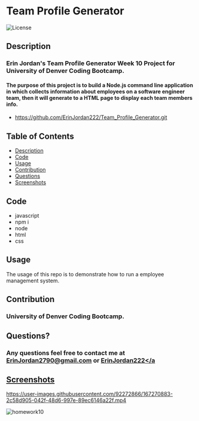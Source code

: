 # Team Profile Generator

 ![License](https://img.shields.io/badge/License-MIT-blue.svg)
 
## Description
### Erin Jordan's Team Profile Generator Week 10 Project for University of Denver Coding Bootcamp. 
#### The purpose of this project is to build a Node.js command line application in which collects information about employees on a software engineer team, then it will generate to a HTML page to display each team members info. 

* https://github.com/ErinJordan222/Team_Profile_Generator.git

## Table of Contents
* [Description](#description)
* [Code](#code)
* [Usage](#usage)
* [Contribution](#contribution)
* [Questions](#questions)
* [Screenshots](#screenshots)

## Code
* javascript
* npm i
* node
* html
* css

## Usage
The usage of this repo is to demonstrate how to run a employee management system. 

## Contribution
### University of Denver Coding Bootcamp.

## Questions?
### Any questions feel free to contact me at <a href="https://erinjordan2790@gmail.com">ErinJordan2790@gmail.com</a> or <a href="https://github.com/ErinJordan222">ErinJordan222</a

## Screenshots

https://user-images.githubusercontent.com/92272866/167270883-2c58d905-042f-48d6-997e-89ec6146a22f.mp4
 
 

![homework10](https://user-images.githubusercontent.com/92272866/167270903-e444667a-0e01-4d43-9e83-6c79c210e99f.png)
